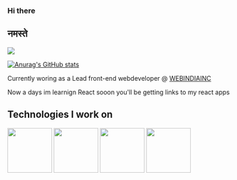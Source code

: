 
<!-- in your header -->
<link rel="stylesheet" href="https://cdn.jsdelivr.net/gh/devicons/devicon@latest/devicon.min.css">


### Hi there
## नमस्ते
![](https://komarev.com/ghpvc/?username=mandeephub&color=blue)

[![Anurag's GitHub stats](https://github-readme-stats.vercel.app/api?username=mandeephub)](https://github.com/anuraghazra/github-readme-stats)

Currently woring as a Lead front-end webdeveloper @ <a href="https://www.webindiainc.com/">WEBINDIAINC</a>

Now a days im learnign React sooon you'll be getting links to my react apps

## Technologies I work on  

<img src="https://cdn.jsdelivr.net/gh/devicons/devicon/icons/html5/html5-original-wordmark.svg" style="width:100px"/>
<img src="https://cdn.jsdelivr.net/gh/devicons/devicon/icons/css3/css3-original-wordmark.svg" style="width:100px"/>
<img src="https://cdn.jsdelivr.net/gh/devicons/devicon/icons/javascript/javascript-original.svg" style="width:100px"/>
<img src="https://cdn.jsdelivr.net/gh/devicons/devicon/icons/react/react-original.svg" style="width:100px"/>


